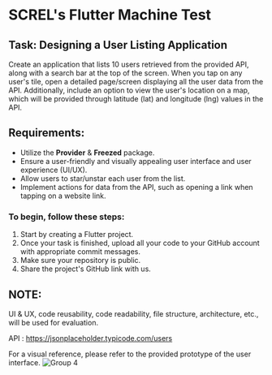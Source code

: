 # SCREL's Flutter Machine Test

## Task: Designing a User Listing Application

Create an application that lists 10 users retrieved from the provided API, along with a search bar at the top of the screen. When you tap on any user's tile, open a detailed page/screen displaying all the user data from the API. Additionally, include an option to view the user's location on a map, which will be provided through latitude (lat) and longitude (lng) values in the API.

## Requirements:

- Utilize the **Provider** & **Freezed** package.
- Ensure a user-friendly and visually appealing user interface and user experience (UI/UX).
- Allow users to star/unstar each user from the list.
- Implement actions for data from the API, such as opening a link when tapping on a website link.


### To begin, follow these steps:

1. Start by creating a Flutter project.
2. Once your task is finished, upload all your code to your GitHub account with appropriate commit messages.
3. Make sure your repository is public.
4. Share the project's GitHub link with us.





## NOTE:

UI & UX, code reusability, code readability, file structure, architecture, etc., will be used for evaluation.

API : https://jsonplaceholder.typicode.com/users


For a visual reference, please refer to the provided prototype of the user interface.
![Group 4](https://github.com/shajin-sha/flutter-machine-test-screl/assets/86142635/c8f18367-db68-40f3-aa0a-16a82c34d8c7)

